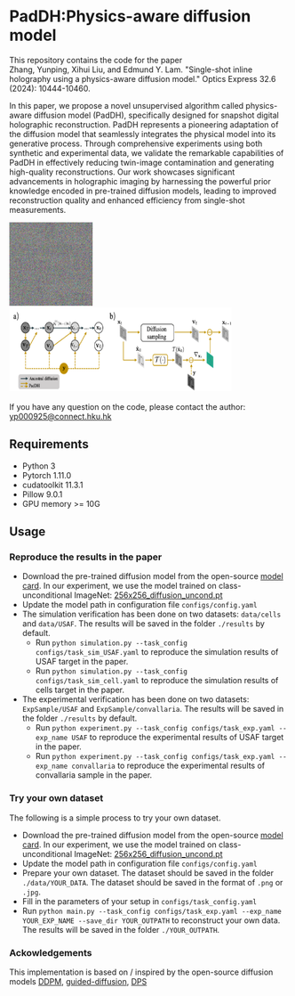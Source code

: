 # PadDH:Physics-aware diffusion model
This repository contains the code for the paper 
<br /> Zhang, Yunping, Xihui Liu, and Edmund Y. Lam. "Single-shot inline holography using a physics-aware diffusion model." Optics Express 32.6 (2024): 10444-10460.

 In this paper, we propose a novel unsupervised algorithm called physics-aware diffusion model (PadDH), specifically designed for snapshot digital holographic reconstruction. 
 PadDH represents a pioneering adaptation of the diffusion model that seamlessly integrates the physical model into its generative process. 
Through comprehensive experiments using both synthetic and experimental data, we validate the remarkable capabilities of PadDH in effectively reducing twin-image contamination and generating high-quality reconstructions. Our work showcases significant advancements in holographic imaging by harnessing the powerful prior knowledge encoded in pre-trained diffusion models, leading to improved reconstruction quality and enhanced efficiency from single-shot measurements.
 
<img src="src/process.gif" alt="precess" width="150" height="150">   <img src="src/algorithm.png" alt="diagram1" width="400" height="150">    
<br /> If you have any question on the code, please contact the author: yp000925@connect.hku.hk

## Requirements
- Python 3
- Pytorch 1.11.0 
- cudatoolkit 11.3.1
- Pillow  9.0.1 
- GPU memory >= 10G

## Usage 
### Reproduce the results in the paper
- Download the pre-trained diffusion model from the open-source [model card](https://github.com/openai/guided-diffusion/tree/main). In our experiment, we use the model trained on class-unconditional ImageNet: [256x256_diffusion_uncond.pt](https://openaipublic.blob.core.windows.net/diffusion/jul-2021/256x256_diffusion_uncond.pt)
- Update the model path in configuration file ```configs/config.yaml```
- The simulation verification has been done on two datasets: ```data/cells``` and ```data/USAF```. The results will be saved in the folder ```./results``` by default.
  - Run ```python simulation.py --task_config configs/task_sim_USAF.yaml``` to reproduce the simulation results of USAF target in the paper.
  - Run ```python simulation.py --task_config configs/task_sim_cell.yaml``` to reproduce the simulation results of cells target in the paper.
- The experimental verification has been done on two datasets: ```ExpSample/USAF``` and ```ExpSample/convallaria```. The results will be saved in the folder ```./results``` by default.
  - Run ```python experiment.py --task_config configs/task_exp.yaml --exp_name USAF``` to reproduce the experimental results of USAF target in the paper.
  - Run ```python experiment.py --task_config configs/task_exp.yaml --exp_name convallaria``` to reproduce the experimental results of convallaria sample in the paper.

### Try your own dataset 
The following is a simple process to try your own dataset.
- Download the pre-trained diffusion model from the open-source [model card](https://github.com/openai/guided-diffusion/tree/main). In our experiment, we use the model trained on class-unconditional ImageNet: [256x256_diffusion_uncond.pt](https://openaipublic.blob.core.windows.net/diffusion/jul-2021/256x256_diffusion_uncond.pt)
- Update the model path in configuration file ```configs/config.yaml```
- Prepare your own dataset. The dataset should be saved in the folder ```./data/YOUR_DATA```. The dataset should be saved in the format of ```.png``` or ```.jpg```.
- Fill in the parameters of your setup in ```configs/task_config.yaml```
- Run ```python main.py --task_config configs/task_exp.yaml --exp_name YOUR_EXP_NAME --save_dir YOUR_OUTPATH``` to reconstruct your own data. The results will be saved in the folder ```./YOUR_OUTPATH```.

### Ackowledgements 
This implementation is based on / inspired by the open-source diffusion models [DDPM](https://github.com/hojonathanho/diffusion), [guided-diffusion](https://github.com/openai/guided-diffusion), [DPS](https://github.com/DPS2022/diffusion-posterior-sampling)
